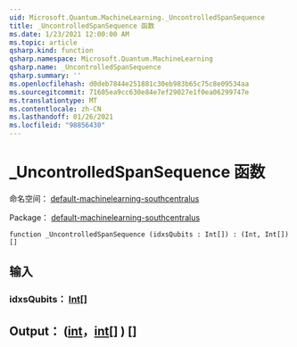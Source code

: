 ```yaml
---
uid: Microsoft.Quantum.MachineLearning._UncontrolledSpanSequence
title: _UncontrolledSpanSequence 函数
ms.date: 1/23/2021 12:00:00 AM
ms.topic: article
qsharp.kind: function
qsharp.namespace: Microsoft.Quantum.MachineLearning
qsharp.name: _UncontrolledSpanSequence
qsharp.summary: ''
ms.openlocfilehash: d0deb7844e251881c30eb983b65c75c8e09534aa
ms.sourcegitcommit: 71605ea9cc630e84e7ef29027e1f0ea06299747e
ms.translationtype: MT
ms.contentlocale: zh-CN
ms.lasthandoff: 01/26/2021
ms.locfileid: "98856430"
---
```

# <a name="_uncontrolledspansequence-function"></a>_UncontrolledSpanSequence 函数

命名空间： [default-machinelearning-southcentralus](xref:Microsoft.Quantum.MachineLearning)

Package： [default-machinelearning-southcentralus](https://nuget.org/packages/Microsoft.Quantum.MachineLearning)




```qsharp
function _UncontrolledSpanSequence (idxsQubits : Int[]) : (Int, Int[])[]
```


## <a name="input"></a>输入

### <a name="idxsqubits--int"></a>idxsQubits： [Int](xref:microsoft.quantum.lang-ref.int)[]





## <a name="output--intint"></a>Output： ([int](xref:microsoft.quantum.lang-ref.int)，[int](xref:microsoft.quantum.lang-ref.int)[] ) []

